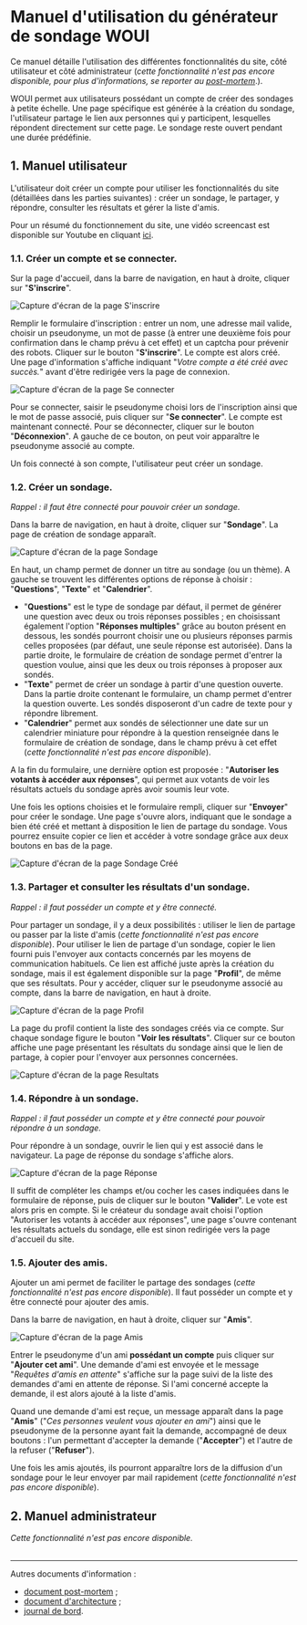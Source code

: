 # Manuel d'utilisation du générateur de sondage WOUI
Ce manuel détaille l'utilisation des différentes fonctionnalités du site, côté utilisateur et côté administrateur (*cette fonctionnalité n'est pas encore disponible, pour plus d'informations, se reporter au [post-mortem](https://github.com/SegolenePoisson/ProjetL3/blob/framework/info/post_mortem.md)*.).  

WOUI permet aux utilisateurs possédant un compte de créer des sondages à petite échelle. Une page spécifique est générée à la création du sondage, l'utilisateur partage le lien aux personnes qui y participent, lesquelles répondent directement sur cette page. Le sondage reste ouvert pendant une durée prédéfinie.

## 1. Manuel utilisateur

L'utilisateur doit créer un compte pour utiliser les fonctionnalités du site (détaillées dans les parties suivantes) : créer un sondage, le partager, y répondre, consulter les résultats et gérer la liste d'amis.

Pour un résumé du fonctionnement du site, une vidéo screencast est disponible sur Youtube en cliquant [ici](https://youtu.be/K_7WUoWmru8).

### 1.1. Créer un compte et se connecter.

Sur la page d'accueil, dans la barre de navigation, en haut à droite, cliquer sur "**S'inscrire**". 

![Capture d'écran de la page S'inscrire](https://github.com/SegolenePoisson/ProjetL3/raw/master/info/img/signUp.png "Capture d'écran de la page d'inscription.")

Remplir le formulaire d'inscription : entrer un nom, une adresse mail valide, choisir un pseudonyme, un mot de passe (à entrer une deuxième fois pour confirmation dans le champ prévu à cet effet) et un captcha pour prévenir des robots. Cliquer sur le bouton "**S'inscrire**". Le compte est alors créé. Une page d'information s'affiche indiquant "*Votre compte a été créé avec succès.*" avant d'être redirigée vers la page de connexion.

![Capture d'écran de la page Se connecter](https://github.com/SegolenePoisson/ProjetL3/raw/master/info/img/logIn.jpg "Capture d'écran de la page de connexion.")

Pour se connecter, saisir le pseudonyme choisi lors de l'inscription ainsi que le mot de passe associé, puis cliquer sur "**Se connecter**". Le compte est maintenant connecté. Pour se déconnecter, cliquer sur le bouton "**Déconnexion**". A gauche de ce bouton, on peut voir apparaître le pseudonyme associé au compte.

Un fois connecté à son compte, l'utilisateur peut créer un sondage.

### 1.2. Créer un sondage.
*Rappel : il faut être connecté pour pouvoir créer un sondage.*

Dans la barre de navigation, en haut à droite, cliquer sur "**Sondage**". La page de création de sondage apparaît.

![Capture d'écran de la page Sondage](https://github.com/SegolenePoisson/ProjetL3/raw/master/info/img/NouveauSondage.png "Capture d'écran de la page de création d'un sondage.")

En haut, un champ permet de donner un titre au sondage (ou un thème). A gauche se trouvent les différentes options de réponse à choisir : "**Questions**", "**Texte**" et "**Calendrier**".
- "**Questions**" est le type de sondage par défaut, il permet de générer une question avec deux ou trois réponses possibles ; en choisissant également l'option "**Réponses multiples**" grâce au bouton présent en dessous, les sondés pourront choisir une ou plusieurs réponses parmis celles proposées (par défaut, une seule réponse est autorisée). Dans la partie droite, le formulaire de création de sondage permet d'entrer la question voulue, ainsi que les deux ou trois réponses à proposer aux sondés.  
- "**Texte**" permet de créer un sondage à partir d'une question ouverte. Dans la partie droite contenant le formulaire, un champ permet d'entrer la question ouverte. Les sondés disposeront d'un cadre de texte pour y répondre librement.
- "**Calendrier**" permet aux sondés de sélectionner une date sur un calendrier miniature pour répondre à la question renseignée dans le formulaire de création de sondage, dans le champ prévu à cet effet (*cette fonctionnalité n'est pas encore disponible*).

 A la fin du formulaire, une dernière option est proposée : "**Autoriser les votants à accéder aux réponses**", qui permet aux votants de voir les résultats actuels du sondage après avoir soumis leur vote.
 
Une fois les options choisies et le formulaire rempli, cliquer sur "**Envoyer**" pour créer le sondage. Une page s'ouvre alors, indiquant que le sondage a bien été créé et mettant à disposition le lien de partage du sondage.
Vous pourrez ensuite copier ce lien et accéder à votre sondage grâce aux deux boutons en bas de la page.

![Capture d'écran de la page Sondage Créé](https://github.com/SegolenePoisson/ProjetL3/raw/master/info/img/SondageCree.PNG "Capture d'écran de la page suivant la création d'un sondage.")


### 1.3. Partager et consulter les résultats d'un sondage.
*Rappel : il faut posséder un compte et y être connecté.*

Pour partager un sondage, il y a deux possibilités : utiliser le lien de partage ou passer par la liste d'amis (*cette fonctionnalité n'est pas encore disponible*).
Pour utiliser le lien de partage d'un sondage, copier le lien fourni puis l'envoyer aux contacts concernés par les moyens de communication habituels. Ce lien est affiché juste après la création du sondage, mais il est également disponible sur la page "**Profil**", de même que ses résultats. Pour y accéder, cliquer sur le pseudonyme associé au compte, dans la barre de navigation, en haut à droite. 

![Capture d'écran de la page Profil](https://github.com/SegolenePoisson/ProjetL3/raw/master/info/img/profil.png "Capture d'écran de la page du profil.")

La page du profil contient la liste des sondages créés via ce compte. Sur chaque sondage figure le bouton "**Voir les résultats**". Cliquer sur ce bouton affiche une page présentant les résultats du sondage ainsi que le lien de partage, à copier pour l'envoyer aux personnes concernées.

![Capture d'écran de la page Resultats](https://github.com/SegolenePoisson/ProjetL3/raw/master/info/img/results.PNG "Capture d'écran de la page d'affichage des résultats.")


### 1.4. Répondre à un sondage.
*Rappel : il faut posséder un compte et y être connecté pour pouvoir répondre à un sondage.*

Pour répondre à un sondage, ouvrir le lien qui y est associé dans le navigateur. La page de réponse du sondage s'affiche alors.

![Capture d'écran de la page Réponse](https://github.com/SegolenePoisson/ProjetL3/raw/master/info/img/poll.PNG "Capture d'écran de la page de réponse à un sondage.")

Il suffit de compléter les champs et/ou cocher les cases indiquées dans le formulaire de réponse, puis de cliquer sur le bouton "**Valider**". Le vote est alors pris en compte. Si le créateur du sondage avait choisi l'option "Autoriser les votants à accéder aux réponses", une page s'ouvre contenant les résultats actuels du sondage, elle est sinon redirigée vers la page d'accueil du site.

### 1.5. Ajouter des amis.
Ajouter un ami permet de faciliter le partage des sondages (*cette fonctionnalité n'est pas encore disponible*).
Il faut posséder un compte et y être connecté pour ajouter des amis.

Dans la barre de navigation, en haut à droite, cliquer sur "**Amis**". 

![Capture d'écran de la page Amis](https://github.com/SegolenePoisson/ProjetL3/raw/master/info/img/amis.png "Capture d'écran de la liste d'amis.")

Entrer le pseudonyme d'un ami **possédant un compte** puis cliquer sur "**Ajouter cet ami**". Une demande d'ami est envoyée et le message "*Requêtes d'amis en attente*" s'affiche sur la page suivi de la liste des demandes d'ami en attente de réponse. Si l'ami concerné accepte la demande, il est alors ajouté à la liste d'amis.

Quand une demande d'ami est reçue, un message apparaît dans la page "**Amis**" ("*Ces personnes veulent vous ajouter en ami*") ainsi que le pseudonyme de la personne ayant fait la demande, accompagné de deux boutons : l'un permettant d'accepter la demande ("**Accepter**") et l'autre de la refuser ("**Refuser**").

Une fois les amis ajoutés, ils pourront apparaître lors de la diffusion d'un sondage pour le leur envoyer par mail rapidement (*cette fonctionnalité n'est pas encore disponible*).

## 2. Manuel administrateur
*Cette fonctionnalité n'est pas encore disponible.*
<br><br>

---

Autres documents d'information :  
- [document post-mortem](https://github.com/SegolenePoisson/ProjetL3/blob/master/info/post_mortem.md) ;
- [document d'architecture](https://github.com/SegolenePoisson/ProjetL3/blob/master/info/design.md) ;
- [journal de bord](https://github.com/SegolenePoisson/ProjetL3/blob/master/info/journal.md).

